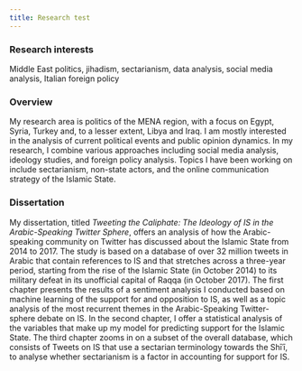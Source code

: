 ```yaml
---
title: Research test
---
```

### Research interests
Middle East politics, jihadism, sectarianism, data analysis, social media analysis, Italian foreign policy

### Overview
My research area is politics of the MENA region, with a focus on Egypt, Syria, Turkey and, to a lesser extent, Libya and Iraq. I am mostly interested in the analysis of current political events and public opinion dynamics. In my research, I combine various approaches including social media analysis, ideology studies, and foreign policy analysis. Topics I have been working on include sectarianism, non-state actors, and the online communication strategy of the Islamic State.

### Dissertation
My dissertation, titled *Tweeting the Caliphate: The Ideology of IS in the Arabic-Speaking Twitter Sphere*, offers an analysis of how the Arabic-speaking community on Twitter has discussed about the Islamic State from 2014 to 2017. The study is based on a database of over 32 million tweets in Arabic that contain references to IS and that stretches across a three-year period, starting from the rise of the Islamic State (in October 2014) to its military defeat in its unofficial capital of Raqqa (in October 2017). The first chapter presents the results of a sentiment analysis I conducted based on machine learning of the support for and opposition to IS, as well as a topic analysis of the most recurrent themes in the Arabic-Speaking Twitter-sphere debate on IS. In the second chapter, I offer a statistical analysis of the variables that make up my model for predicting support for the Islamic State. The third chapter zooms in on a subset of the overall database, which consists of Tweets on IS that use a sectarian terminology towards the Shīʿī, to analyse whether sectarianism is a factor in accounting for support for IS. 
